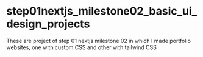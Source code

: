 # step01nextjs_milestone02_basic_ui_design_projects
These are project of step 01 nextjs milestone 02 in which I made portfolio websites, one with custom CSS and other with tailwind CSS
